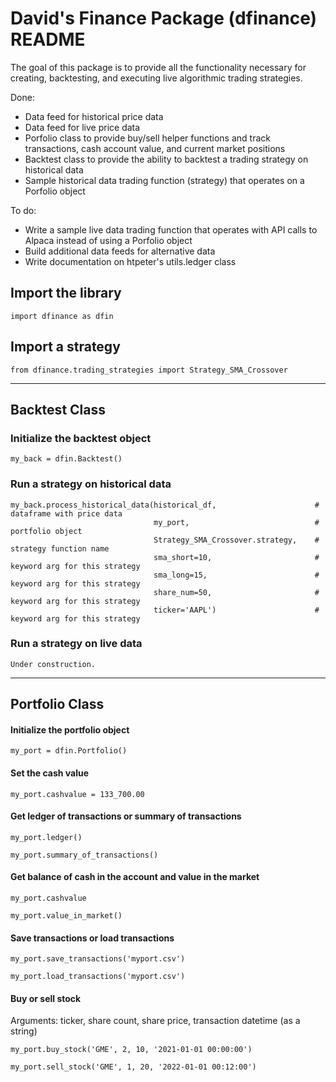 # David's Finance Package (dfinance) README

The goal of this package is to provide all the functionality necessary for creating, backtesting, and executing live algorithmic trading strategies.

Done:
* Data feed for historical price data
* Data feed for live price data
* Porfolio class to provide buy/sell helper functions and track transactions, cash account value, and current market positions
* Backtest class to provide the ability to backtest a trading strategy on historical data
* Sample historical data trading function (strategy) that operates on a Porfolio object

To do:
* Write a sample live data trading function that operates with API calls to Alpaca instead of using a Porfolio object
* Build additional data feeds for alternative data
* Write documentation on htpeter's utils.ledger class


## Import the library

`import dfinance as dfin`

## Import a strategy

`from dfinance.trading_strategies import Strategy_SMA_Crossover`

---

## Backtest Class

### Initialize the backtest object

`my_back = dfin.Backtest()`


### Run a strategy on historical data
```
my_back.process_historical_data(historical_df,                      # dataframe with price data
                                my_port,                            # portfolio object
                                Strategy_SMA_Crossover.strategy,    # strategy function name
                                sma_short=10,                       # keyword arg for this strategy
                                sma_long=15,                        # keyword arg for this strategy
                                share_num=50,                       # keyword arg for this strategy
                                ticker='AAPL')                      # keyword arg for this strategy
```

### Run a strategy on live data

`Under construction.`

---

## Portfolio Class

#### Initialize the portfolio object

`my_port = dfin.Portfolio()`

#### Set the cash value

`my_port.cashvalue = 133_700.00`

#### Get ledger of transactions or summary of transactions

`my_port.ledger()`

`my_port.summary_of_transactions()`

#### Get balance of cash in the account and value in the market

`my_port.cashvalue`

`my_port.value_in_market()`

#### Save transactions or load transactions

`my_port.save_transactions('myport.csv')`

`my_port.load_transactions('myport.csv')`

#### Buy or sell stock

Arguments: ticker, share count, share price, transaction datetime (as a string)

`my_port.buy_stock('GME', 2, 10, '2021-01-01 00:00:00')`

`my_port.sell_stock('GME', 1, 20, '2022-01-01 00:12:00')`